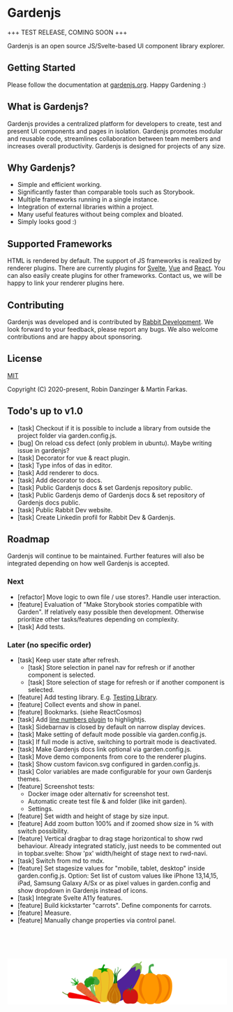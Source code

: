 # Gardenjs

+++ TEST RELEASE, COMING SOON +++

Gardenjs is an open source JS/Svelte-based UI component library explorer.

## Getting Started

Please follow the documentation at [gardenjs.org](https://www.gardenjs.org). Happy Gardening :)

## What is Gardenjs?

Gardenjs provides a centralized platform for developers to create, test and present UI components and pages in isolation. Gardenjs promotes modular and reusable code, streamlines collaboration between team members and increases overall productivity. Gardenjs is designed for projects of any size.

## Why Gardenjs?

- Simple and efficient working.
- Significantly faster than comparable tools such as Storybook.
- Multiple frameworks running in a single instance.
- Integration of external libraries within a project.
- Many useful features without being complex and bloated.
- Simply looks good :)

## Supported Frameworks

HTML is rendered by default. The support of JS frameworks is realized by renderer plugins. There are currently plugins for [Svelte](https://github.com/gardenjs/render-plugin-svelte), [Vue](https://github.com/gardenjs/render-plugin-vue) and [React](https://github.com/gardenjs/render-plugin-react). You can also easily create plugins for other frameworks. Contact us, we will be happy to link your renderer plugins here.

## Contributing

Gardenjs was developed and is contributed by [Rabbit Development](https://www.rabbitdevelopment.de). We look forward to your feedback, please report any bugs. We also welcome contributions and are happy about sponsoring.

## License

[MIT](https://github.com/gardenjs/gardenjs?tab=MIT-1-ov-file#readme)

Copyright (C) 2020-present, Robin Danzinger & Martin Farkas.

## Todo's up to v1.0

- [task] Checkout if it is possible to include a library from outside the project folder via garden.config.js.
- [bug] On reload css defect (only problem in ubuntu). Maybe writing issue in gardenjs?
- [task] Decorator for vue & react plugin.
- [task] Type infos of das in editor.
- [task] Add renderer to docs.
- [task] Add decorator to docs.
- [task] Public Gardenjs docs & set Gardenjs repository public.
- [task] Public Gardenjs demo of Gardenjs docs & set repository of Gardenjs docs public.
- [task] Public Rabbit Dev website.
- [task] Create Linkedin profil for Rabbit Dev & Gardenjs.

## Roadmap

Gardenjs will continue to be maintained. Further features will also be integrated depending on how well Gardenjs is accepted.

### Next

- [refactor] Move logic to own file / use stores?. Handle user interaction.
- [feature] Evaluation of "Make Storybook stories compatible with Garden". If relatively easy possible then development. Otherwise prioritize other tasks/features depending on complexity.
- [task] Add tests.

### Later (no specific order)

- [task] Keep user state after refresh.
  - [task] Store selection in panel nav for refresh or if another component is selected.
  - [task] Store selection of stage for refresh or if another component is selected.
- [feature] Add testing library. E.g. [Testing Library](https://testing-library.com/).
- [feature] Collect events and show in panel.
- [feature] Bookmarks. (siehe ReactCosmos)
- [task] Add [line numbers plugin](https://github.com/wcoder/highlightjs-line-numbers.js) to highlightjs.
- [task] Sidebarnav is closed by default on narrow display devices.
- [task] Make setting of default mode possible via garden.config.js.
- [task] If full mode is active, switching to portrait mode is deactivated.
- [task] Make Gardenjs docs link optional via garden.config.js.
- [task] Move demo components from core to the renderer plugins.
- [task] Show custom favicon.svg configured in garden.config.js.
- [task] Color variables are made configurable for your own Gardenjs themes.
- [feature] Screenshot tests:
  - Docker image oder alternativ for screenshot test.
  - Automatic create test file & and folder (like init garden).
  - Settings.
- [feature] Set width and height of stage by size input.
- [feature] Add zoom button 100% and if zoomed show size in % with switch possibility.
- [feature] Vertical dragbar to drag stage horizontical to show rwd behaviour. Already integrated staticly, just needs to be commented out in topbar.svelte: Show 'px' width/height of stage next to rwd-navi.
- [task] Switch from md to mdx.
- [feature] Set stagesize values for "mobile, tablet, desktop" inside garden.config.js. Option: Set list of custom values like iPhone 13,14,15, iPad, Samsung Galaxy A/Sx or as pixel values in garden.config and show dropdown in Gardenjs instead of icons.
- [task] Integrate Svelte A11y features.
- [feature] Build kickstarter "carrots". Define components for carrots.
- [feature] Measure.
- [feature] Manually change properties via control panel.

<br><br><br><p align="center"><img src="src/client/assets/icons/logo.svg"></p>
